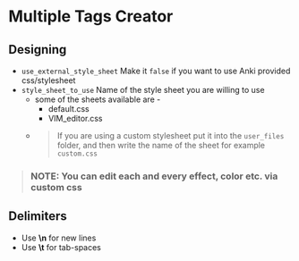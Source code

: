 # Multiple Tags Creator

## Designing
- `use_external_style_sheet` Make it `false` if you want to use Anki provided css/stylesheet
- `style_sheet_to_use` Name of the style sheet you are willing to use 
  - some of the sheets available are -
    - default.css
    - VIM_editor.css
  - > If you are using a custom stylesheet put it into the `user_files` folder, and then write the name of the sheet for example `custom.css`

> ### NOTE: You can edit each and every effect, color etc. via custom css

## Delimiters
- Use __\n__ for new lines
- Use __\t__ for tab-spaces

